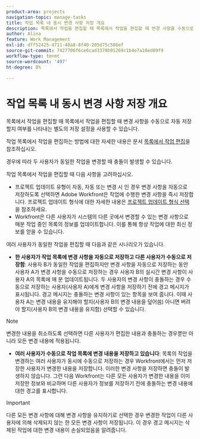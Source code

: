 ```yaml
---
product-area: projects
navigation-topic: manage-tasks
title: 작업 목록 내 동시 변경 사항 저장 개요
description: 목록에서 작업을 편집할 때 목록에서 작업을 편집할 때 변경 사항을 수동으로 자동 저장할지 여부를 나타내는 별도의 저장 설정을 사용할 수 있습니다.
author: Alina
feature: Work Management
exl-id: dff52425-4711-40a8-8f40-205d75c506ef
source-git-commit: 7427706f6ce6cad3370b91269c1b4e7a10ed09f9
workflow-type: tm+mt
source-wordcount: '497'
ht-degree: 0%

---
```


# 작업 목록 내 동시 변경 사항 저장 개요

목록에서 작업을 편집할 때 목록에서 작업을 편집할 때 변경 사항을 수동으로 자동 저장할지 여부를 나타내는 별도의 저장 설정을 사용할 수 있습니다.

작업 목록에서 작업을 편집하는 방법에 대한 자세한 내용은 문서 [목록에서 작업 편집](../../../manage-work/tasks/manage-tasks/edit-tasks-in-a-list.md)을 참조하십시오.

경우에 따라 두 사용자가 동일한 작업을 변경할 때 충돌이 발생할 수 있습니다.

작업 목록에서 작업을 편집할 때 다음 사항을 고려하십시오.

* 프로젝트 업데이트 유형이 자동, 자동 또는 변경 시 인 경우 변경 사항을 자동으로 저장하도록 선택하면 Adobe Workfront은 작업에 수행한 변경 사항을 즉시 저장합니다. 프로젝트 업데이트 형식에 대한 자세한 내용은 [프로젝트 업데이트 형식 선택](../../../manage-work/projects/manage-projects/select-project-update-type.md)을 참조하세요.
* Workfront은 다른 사용자가 시스템의 다른 곳에서 변경할 수 있는 변경 사항으로 매분 작업 중인 목록의 정보를 업데이트합니다. 이를 통해 항상 작업에 대한 최신 정보를 얻을 수 있습니다.

여러 사용자가 동일한 작업을 편집할 때 다음과 같은 시나리오가 있습니다.

* **한 사용자가 작업 목록에 변경 사항을 자동으로 저장하고 다른 사용자가 수동으로 저장함**: 사용자 B가 동일한 작업을 편집하지만 변경 사항을 자동으로 저장하는 동안 사용자 A가 변경 사항을 수동으로 저장하는 경우 사용자 B의 실시간 변경 사항이 사용자 A의 목록에 매 분 업데이트됩니다. 두 사용자의 변경 사항이 충돌하는 경우 수동으로 저장하는 사용자(사용자 A)에게 변경 사항을 저장하기 전에 경고 메시지가 표시됩니다. 경고 메시지는 충돌하는 변경 사항이 있는 항목을 보여 줍니다. 이때 사용자 A는 변경 내용을 유지해야 할지(사용자 B의 변경 내용을 덮어씀) 아니면 버려야 할지(사용자 B의 변경 내용을 유지함) 선택할 수 있습니다.

>[!NOTE]
>
>변경한 내용을 취소하도록 선택하면 다른 사용자가 편집한 내용과 충돌하는 경우뿐만 아니라 모든 변경 내용에 적용됩니다.

* **여러 사용자가 수동으로 작업 목록에 변경 내용을 저장하고 있습니다**: 목록의 작업을 변경하는 여러 사용자가 동시에 수동으로 저장하는 경우 Workfront에서는 먼저 저장한 사용자가 변경한 내용을 저장합니다. 이러한 변경 사항을 저장하면 충돌이 발생하지 않습니다. 그런 다음 Workfront는 다른 모든 사용자가 변경한 내용을 이미 저장한 정보와 비교하며 다른 사용자가 정보를 저장하기 전에 충돌하는 변경 내용에 대한 경고를 표시합니다.

>[!IMPORTANT]
>
>다른 모든 변경 사항에 대해 변경 사항을 유지하기로 선택한 경우 변경한 작업이 다른 사용자에 의해 삭제되지 않는 한 모든 변경 사항이 저장됩니다. 이 경우 경고 메시지는 삭제된 작업에 대한 변경 내용이 손실되었음을 알려줍니다.

<!--
<div data-mc-conditions="QuicksilverOrClassic.Draft mode"> 
<p class="preview" data-mc-conditions="QuicksilverOrClassic.Draft mode">(NOTE: drafted - when replaced with the above live section; does it need an edit??) </p>
<div>
<p>When editing tasks in a list, you can select whether you want each change to be saved automatically or if you want to manually save multiple changes at one time by clicking the Save button. This depends on whether you enable the Autosave setting in the task list or not. </p>
<p>For information about editing tasks in a task list, see the article <a href="../../../manage-work/tasks/manage-tasks/edit-tasks.md" class="MCXref xref" xrefformat="{para}">Edit tasks</a>. </p>
<p>Sometimes, conflicts might appear if two users are making changes on the same tasks. </p>
<p>Consider the following when editing tasks in a task list: </p>
<ul>
<li>Workfront saves the changes you make to tasks immediately when you have enabled the Autosave setting. </li>
<li>Workfront updates the information on the list you are working on every minute with changes that other users might make anywhere else in the system. This ensures that you always get the latest information on the tasks. </li>
</ul>
<p>The following scenarios exist when multiple users are editing the same tasks:</p>
<ul>
<li>One user has Autosave disabled and another has it enabled: If a user (User A) has disabled the Autosave setting and is editing the task list while User B is editing the same tasks but they have enabled the Autosave setting, the live changes made by User B are updated on the list for User A every minute. If there are conflicts between the changes made by the two users, the user with the Autosave setting disabled (User A) sees a warning message before they can save their changes, that shows the items that have those conflicting changes. At this time, User A can choose whether they should keep their changes (which overwrites the changes made by User B), or discard them (which keeps the changes made by User B.) </li>
</ul> <note type="note">
When you select to discard the changes you made, this applies to all the changes and not just to those that have conflicts with the edits made by another user.
</note>
<ul>
<li>Several users have disabled the Autosave setting: If several users that have disabled the Autosave setting are making changes at the same time, Workfront saves the changes made by the user who saves first. Saving these changes should not encounter any conflicts. Workfrontthen compares the changes made by all the other users with the information that it already saved and displays a warning about the conflicting changes to the other users before they can save their information. </li>
</ul> <note type="important">
When you select to keep your changes over all other changes, your changes are saved, unless the tasks you made changes to were deleted by another user. In this case, the warning message informs you that the changes you made to the deleted tasks are lost.
</note>
</div>
</div>
-->
